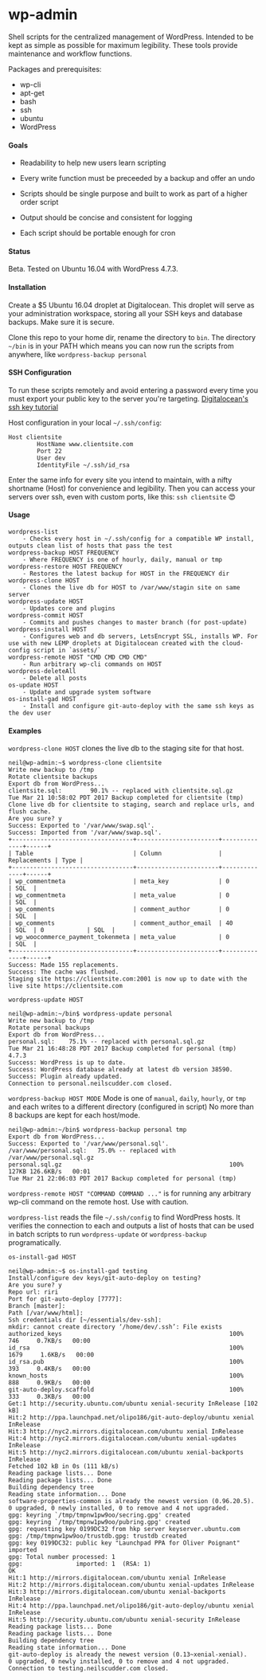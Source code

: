 # wp-admin

Shell scripts for the centralized management of WordPress. Intended to be kept as simple as possible for maximum legibility. These tools provide maintenance and workflow functions.

Packages and prerequisites:

* wp-cli
* apt-get
* bash
* ssh
* ubuntu
* WordPress

#### Goals

* Readability to help new users learn scripting

* Every write function must be preceeded by a backup and offer an undo

* Scripts should be single purpose and built to work as part of a higher order script

* Output should be concise and consistent for logging

* Each script should be portable enough for cron

#### Status

Beta. Tested on Ubuntu 16.04 with WordPress 4.7.3.



#### <a name="install"></a> Installation

Create a $5 Ubuntu 16.04 droplet at Digitalocean. This droplet will serve as your administration workspace, storing all your SSH keys and database backups. Make sure it is secure.

Clone this repo to your home dir, rename the directory to `bin`. The directory `~/bin` is in your PATH which means you can now run the scripts from anywhere, like `wordpress-backup personal`


#### <a name="ssh"></a> SSH Configuration

To run these scripts remotely and avoid entering a password every time you must export your public key to the server you're targeting. [Digitalocean's ssh key tutorial](https://www.digitalocean.com/community/tutorials/how-to-set-up-ssh-keys--2)

Host configuration in your local `~/.ssh/config`:

```
Host clientsite
        HostName www.clientsite.com
        Port 22
        User dev
        IdentityFile ~/.ssh/id_rsa
```
Enter the same info for every site you intend to maintain, with a nifty shortname (Host) for convenience and legibility. Then you can access your servers over ssh, even with custom ports, like this: `ssh clientsite` 😍




#### <a name="usage"></a> Usage

```
wordpress-list
	- Checks every host in ~/.ssh/config for a compatible WP install, outputs clean list of hosts that pass the test
wordpress-backup HOST FREQUENCY
	- Where FREQUENCY is one of hourly, daily, manual or tmp
wordpress-restore HOST FREQUENCY
	- Restores the latest backup for HOST in the FREQUENCY dir
wordpress-clone HOST
	- Clones the live db for HOST to /var/www/stagin site on same server
wordpress-update HOST
	- Updates core and plugins
wordpress-commit HOST
	- Commits and pushes changes to master branch (for post-update)
wordpress-install HOST
	- Configures web and db servers, LetsEncrypt SSL, installs WP. For use with new LEMP droplets at Digitalocean created with the cloud-config script in `assets/`
wordpress-remote HOST "CMD CMD CMD CMD"
	- Run arbitrary wp-cli commands on HOST
wordpress-deleteAll
	- Delete all posts
os-update HOST
	- Update and upgrade system software
os-install-gad HOST
	- Install and configure git-auto-deploy with the same ssh keys as the dev user
```

#### <a name="examples"></a> Examples

`wordpress-clone HOST` clones the live db to the staging site for that host.

```
neil@wp-admin:~$ wordpress-clone clientsite
Write new backup to /tmp
Rotate clientsite backups
Export db from WordPress...
clientsite.sql:        90.1% -- replaced with clientsite.sql.gz
Tue Mar 21 10:58:02 PDT 2017 Backup completed for clientsite (tmp)
Clone live db for clientsite to staging, search and replace urls, and flush cache.
Are you sure? y
Success: Exported to '/var/www/swap.sql'.
Success: Imported from '/var/www/swap.sql'.
+----------------------------------+-----------------------+--------------+------+
| Table                            | Column                | Replacements | Type |
+----------------------------------+-----------------------+--------------+------+
| wp_commentmeta                   | meta_key              | 0            | SQL  |
| wp_commentmeta                   | meta_value            | 0            | SQL  |
| wp_comments                      | comment_author        | 0            | SQL  |
| wp_comments                      | comment_author_email  | 40           | SQL  | 0            | SQL  |
| wp_woocommerce_payment_tokenmeta | meta_value            | 0            | SQL  |
+----------------------------------+-----------------------+--------------+------+
Success: Made 155 replacements.
Success: The cache was flushed.
Staging site https://clientsite.com:2001 is now up to date with the live site https://clientsite.com
```

`wordpress-update HOST` 

```
neil@wp-admin:~/bin$ wordpress-update personal
Write new backup to /tmp
Rotate personal backups
Export db from WordPress...
personal.sql:    75.1% -- replaced with personal.sql.gz
Tue Mar 21 16:48:28 PDT 2017 Backup completed for personal (tmp)
4.7.3
Success: WordPress is up to date.
Success: WordPress database already at latest db version 38590.
Success: Plugin already updated.
Connection to personal.neilscudder.com closed.
```

`wordpress-backup HOST MODE`  Mode is one of `manual`, `daily`, `hourly`, or `tmp` and each writes to a different directory (configured in script) No more than 8 backups are kept for each host/mode.

```
neil@wp-admin:~/bin$ wordpress-backup personal tmp
Export db from WordPress...
Success: Exported to '/var/www/personal.sql'.
/var/www/personal.sql:   75.0% -- replaced with /var/www/personal.sql.gz
personal.sql.gz                                               100%  127KB 126.6KB/s   00:01
Tue Mar 21 22:06:03 PDT 2017 Backup completed for personal (tmp)
```

`wordpress-remote HOST "COMMAND COMMAND ..."` is for running any arbitrary wp-cli command on the remote host. Use with caution.

`wordpress-list` reads the file `~/.ssh/config` to find WordPress hosts. It verifies the connection to each and outputs a list of hosts that can be used in batch scripts to run `wordpress-update` or `wordpress-backup` programatically.


`os-install-gad HOST`
```
neil@wp-admin:~$ os-install-gad testing
Install/configure dev keys/git-auto-deploy on testing?
Are you sure? y
Repo url: riri
Port for git-auto-deploy [7777]:
Branch [master]:
Path [/var/www/html]:
Ssh credentials dir [~/essentials/dev-ssh]:
mkdir: cannot create directory ‘/home/dev/.ssh’: File exists
authorized_keys                                               100%  746     0.7KB/s   00:00
id_rsa                                                        100% 1679     1.6KB/s   00:00
id_rsa.pub                                                    100%  393     0.4KB/s   00:00
known_hosts                                                   100%  888     0.9KB/s   00:00
git-auto-deploy.scaffold                                      100%  333     0.3KB/s   00:00
Get:1 http://security.ubuntu.com/ubuntu xenial-security InRelease [102 kB]
Hit:2 http://ppa.launchpad.net/olipo186/git-auto-deploy/ubuntu xenial InRelease
Hit:3 http://nyc2.mirrors.digitalocean.com/ubuntu xenial InRelease
Hit:4 http://nyc2.mirrors.digitalocean.com/ubuntu xenial-updates InRelease
Hit:5 http://nyc2.mirrors.digitalocean.com/ubuntu xenial-backports InRelease
Fetched 102 kB in 0s (111 kB/s)
Reading package lists... Done
Reading package lists... Done
Building dependency tree
Reading state information... Done
software-properties-common is already the newest version (0.96.20.5).
0 upgraded, 0 newly installed, 0 to remove and 4 not upgraded.
gpg: keyring `/tmp/tmpnw1pw9oo/secring.gpg' created
gpg: keyring `/tmp/tmpnw1pw9oo/pubring.gpg' created
gpg: requesting key 0199DC32 from hkp server keyserver.ubuntu.com
gpg: /tmp/tmpnw1pw9oo/trustdb.gpg: trustdb created
gpg: key 0199DC32: public key "Launchpad PPA for Oliver Poignant" imported
gpg: Total number processed: 1
gpg:               imported: 1  (RSA: 1)
OK
Hit:1 http://mirrors.digitalocean.com/ubuntu xenial InRelease
Hit:2 http://mirrors.digitalocean.com/ubuntu xenial-updates InRelease
Hit:3 http://mirrors.digitalocean.com/ubuntu xenial-backports InRelease
Hit:4 http://ppa.launchpad.net/olipo186/git-auto-deploy/ubuntu xenial InRelease
Hit:5 http://security.ubuntu.com/ubuntu xenial-security InRelease
Reading package lists... Done
Reading package lists... Done
Building dependency tree
Reading state information... Done
git-auto-deploy is already the newest version (0.13~xenial-xenial).
0 upgraded, 0 newly installed, 0 to remove and 4 not upgraded.
Connection to testing.neilscudder.com closed.
```


